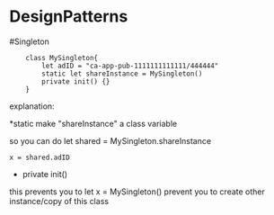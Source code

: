 # DesignPatterns

#Singleton

        class MySingleton{
            let adID = "ca-app-pub-1111111111111/444444"
            static let shareInstance = MySingleton()
            private init() {}
        }
        
explanation:

*static make "shareInstance" a class variable 
  
so you can do 
    let shared = MySingleton.shareInstance
    
    x = shared.adID
    
* private init()

this prevents you to let x = MySingleton()
prevent you to create other instance/copy of this class
